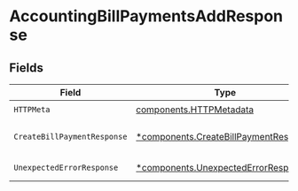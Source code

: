 # AccountingBillPaymentsAddResponse


## Fields

| Field                                                                                         | Type                                                                                          | Required                                                                                      | Description                                                                                   |
| --------------------------------------------------------------------------------------------- | --------------------------------------------------------------------------------------------- | --------------------------------------------------------------------------------------------- | --------------------------------------------------------------------------------------------- |
| `HTTPMeta`                                                                                    | [components.HTTPMetadata](../../models/components/httpmetadata.md)                            | :heavy_check_mark:                                                                            | N/A                                                                                           |
| `CreateBillPaymentResponse`                                                                   | [*components.CreateBillPaymentResponse](../../models/components/createbillpaymentresponse.md) | :heavy_minus_sign:                                                                            | Bill Payment created                                                                          |
| `UnexpectedErrorResponse`                                                                     | [*components.UnexpectedErrorResponse](../../models/components/unexpectederrorresponse.md)     | :heavy_minus_sign:                                                                            | Unexpected error                                                                              |